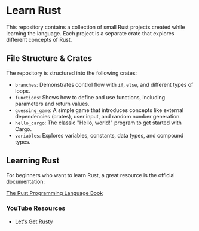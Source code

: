 # Learn Rust

This repository contains a collection of small Rust projects created while learning the language. Each project is a separate crate that explores different concepts of Rust.

## File Structure & Crates

The repository is structured into the following crates:

*   `branches`: Demonstrates control flow with `if`, `else`, and different types of loops.
*   `functions`: Shows how to define and use functions, including parameters and return values.
*   `guessing_game`: A simple game that introduces concepts like external dependencies (crates), user input, and random number generation.
*   `hello_cargo`: The classic "Hello, world!" program to get started with Cargo.
*   `variables`: Explores variables, constants, data types, and compound types.

## Learning Rust

For beginners who want to learn Rust, a great resource is the official documentation:

[The Rust Programming Language Book](https://doc.rust-lang.org/book/)

### YouTube Resources

*   [Let's Get Rusty](https://www.youtube.com/@letsgetrusty)
